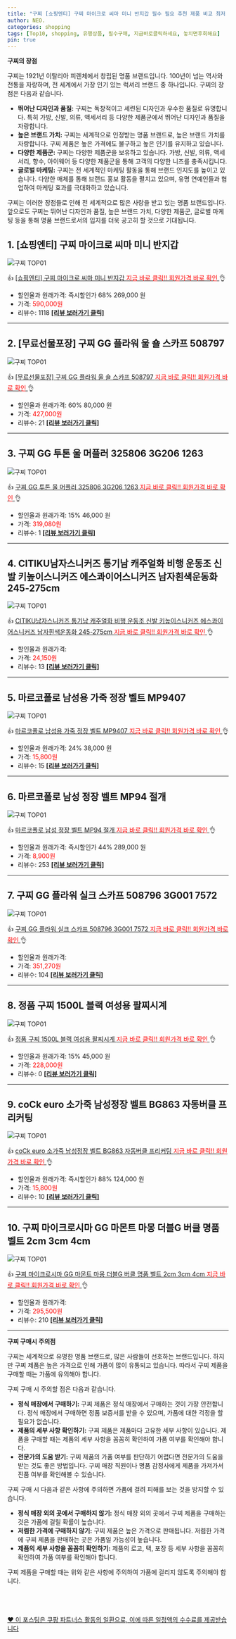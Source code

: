```yaml
---
title: "구찌 [쇼핑엔티] 구찌 마이크로 씨마 미니 반지갑 필수 필요 추천 제품 비교 최저 가격 비교 장점 구매 후기 구매평"
author: NEO.
categories: shopping
tags: [Top10, shopping, 유행상품, 필수구매, 지금바로클릭하세요, 놓치면후회해요]
pin: true
---
```

**구찌의 장점**

구찌는 1921년 이탈리아 피렌체에서 창립된 명품 브랜드입니다. 100년이 넘는 역사와 전통을 자랑하며, 전 세계에서 가장 인기 있는 럭셔리 브랜드 중 하나입니다. 구찌의 장점은 다음과 같습니다.

* **뛰어난 디자인과 품질:** 구찌는 독창적이고 세련된 디자인과 우수한 품질로 유명합니다. 특히 가방, 신발, 의류, 액세서리 등 다양한 제품군에서 뛰어난 디자인과 품질을 자랑합니다.
* **높은 브랜드 가치:** 구찌는 세계적으로 인정받는 명품 브랜드로, 높은 브랜드 가치를 자랑합니다. 구찌 제품은 높은 가격에도 불구하고 높은 인기를 유지하고 있습니다.
* **다양한 제품군:** 구찌는 다양한 제품군을 보유하고 있습니다. 가방, 신발, 의류, 액세서리, 향수, 아이웨어 등 다양한 제품군을 통해 고객의 다양한 니즈를 충족시킵니다.
* **글로벌 마케팅:** 구찌는 전 세계적인 마케팅 활동을 통해 브랜드 인지도를 높이고 있습니다. 다양한 매체를 통해 브랜드 홍보 활동을 펼치고 있으며, 유명 연예인들과 협업하여 마케팅 효과를 극대화하고 있습니다.

구찌는 이러한 장점들로 인해 전 세계적으로 많은 사랑을 받고 있는 명품 브랜드입니다. 앞으로도 구찌는 뛰어난 디자인과 품질, 높은 브랜드 가치, 다양한 제품군, 글로벌 마케팅 등을 통해 명품 브랜드로서의 입지를 더욱 공고히 할 것으로 기대됩니다.

   

## 1. [쇼핑엔티] 구찌 마이크로 씨마 미니 반지갑

![구찌 TOP01](https://thumbnail10.coupangcdn.com/thumbnails/remote/490x490ex/image/vendor_inventory/fffb/89e4336e4b869743291eac46b9bc15bbd33703613e5c07227f54df242e90.jpg)


👍 [[쇼핑엔티] 구찌 마이크로 씨마 미니 반지갑 <font color=red> 지금 바로 클릭!! 회원가격 바로 확인 </font> ](https://link.coupang.com/re/AFFSDP?lptag=AF3617701&subid=GithubCoopas&pageKey=258173341&traceid=V0-153&itemId=809704908&vendorItemId=5059248998) 👌 


- 할인율과 원래가격: 즉시할인가 68%  269,000   원
- 가격: <span style='color:red'>590,000원</span>
- 리뷰수: 1118  [**[리뷰 보러가기 클릭]**](https://link.coupang.com/re/AFFSDP?lptag=AF3617701&subid=GithubCoopas&pageKey=258173341&traceid=V0-153&itemId=809704908&vendorItemId=5059248998)

---


   

## 2. [무료선물포장] 구찌 GG 플라워 울 숄 스카프 508797

![구찌 TOP01](https://thumbnail10.coupangcdn.com/thumbnails/remote/490x490ex/image/vendor_inventory/3d85/7b38029d6cd3bdf3935a9ba7cd1f95eecd94b3f9178d3c2c4ed7281cc885.jpg)


👍 [[무료선물포장] 구찌 GG 플라워 울 숄 스카프 508797 <font color=red> 지금 바로 클릭!! 회원가격 바로 확인 </font> ](https://link.coupang.com/re/AFFSDP?lptag=AF3617701&subid=GithubCoopas&pageKey=7681599928&traceid=V0-153&itemId=20518832456&vendorItemId=86949792463) 👌 


- 할인율과 원래가격: 60%  80,000   원
- 가격: <span style='color:red'>427,000원</span>
- 리뷰수: 21  [**[리뷰 보러가기 클릭]**](https://link.coupang.com/re/AFFSDP?lptag=AF3617701&subid=GithubCoopas&pageKey=7681599928&traceid=V0-153&itemId=20518832456&vendorItemId=86949792463)

---


   

## 3. 구찌 GG 투톤 울 머플러 325806 3G206 1263

![구찌 TOP01](https://thumbnail10.coupangcdn.com/thumbnails/remote/490x490ex/image/vendor_inventory/3328/5880f22a541e2bbd617834fde0ea1d349af653d8d3bb122d344a7d6de3cc.jpg)


👍 [구찌 GG 투톤 울 머플러 325806 3G206 1263 <font color=red> 지금 바로 클릭!! 회원가격 바로 확인 </font> ](https://link.coupang.com/re/AFFSDP?lptag=AF3617701&subid=GithubCoopas&pageKey=7093880077&traceid=V0-153&itemId=17686045400&vendorItemId=84851184652) 👌 


- 할인율과 원래가격: 15%  46,000   원
- 가격: <span style='color:red'>319,080원</span>
- 리뷰수: 1  [**[리뷰 보러가기 클릭]**](https://link.coupang.com/re/AFFSDP?lptag=AF3617701&subid=GithubCoopas&pageKey=7093880077&traceid=V0-153&itemId=17686045400&vendorItemId=84851184652)

---


   

## 4. CITIKU남자스니커즈 통기남 캐주얼화 비행 운동조 신발 키높이스니커즈 에스콰이어스니커즈 남자흰색운동화 245-275cm

![구찌 TOP01](https://thumbnail8.coupangcdn.com/thumbnails/remote/490x490ex/image/vendor_inventory/ea2c/eb411bccc9d38c38065c967555927e658ef34ad268b1767f4892886e438f.jpg)


👍 [CITIKU남자스니커즈 통기남 캐주얼화 비행 운동조 신발 키높이스니커즈 에스콰이어스니커즈 남자흰색운동화 245-275cm <font color=red> 지금 바로 클릭!! 회원가격 바로 확인 </font> ](https://link.coupang.com/re/AFFSDP?lptag=AF3617701&subid=GithubCoopas&pageKey=7551815951&traceid=V0-153&itemId=19875847651&vendorItemId=86976480283) 👌 


- 할인율과 원래가격: 
- 가격: <span style='color:red'>24,150원</span>
- 리뷰수: 13  [**[리뷰 보러가기 클릭]**](https://link.coupang.com/re/AFFSDP?lptag=AF3617701&subid=GithubCoopas&pageKey=7551815951&traceid=V0-153&itemId=19875847651&vendorItemId=86976480283)

---


   

## 5. 마르코폴로 남성용 가죽 정장 벨트 MP9407

![구찌 TOP01](https://thumbnail6.coupangcdn.com/thumbnails/remote/490x490ex/image/retail/images/11816531271709592-780d5a1c-b893-40b5-b376-3dc9a9923392.jpg)


👍 [마르코폴로 남성용 가죽 정장 벨트 MP9407 <font color=red> 지금 바로 클릭!! 회원가격 바로 확인 </font> ](https://link.coupang.com/re/AFFSDP?lptag=AF3617701&subid=GithubCoopas&pageKey=6348549700&traceid=V0-153&itemId=13348907266&vendorItemId=80604080084) 👌 


- 할인율과 원래가격: 24%  38,000   원
- 가격: <span style='color:red'>15,800원</span>
- 리뷰수: 15  [**[리뷰 보러가기 클릭]**](https://link.coupang.com/re/AFFSDP?lptag=AF3617701&subid=GithubCoopas&pageKey=6348549700&traceid=V0-153&itemId=13348907266&vendorItemId=80604080084)

---


   

## 6. 마르코폴로 남성 정장 벨트 MP94 절개

![구찌 TOP01](https://thumbnail10.coupangcdn.com/thumbnails/remote/490x490ex/image/retail/images/2019/06/05/15/3/ddcadd4e-fd09-4972-8c7c-64756209049b.jpg)


👍 [마르코폴로 남성 정장 벨트 MP94 절개 <font color=red> 지금 바로 클릭!! 회원가격 바로 확인 </font> ](https://link.coupang.com/re/AFFSDP?lptag=AF3617701&subid=GithubCoopas&pageKey=297809936&traceid=V0-153&itemId=714079637&vendorItemId=4898252079) 👌 


- 할인율과 원래가격: 즉시할인가 44%  289,000   원
- 가격: <span style='color:red'>8,900원</span>
- 리뷰수: 253  [**[리뷰 보러가기 클릭]**](https://link.coupang.com/re/AFFSDP?lptag=AF3617701&subid=GithubCoopas&pageKey=297809936&traceid=V0-153&itemId=714079637&vendorItemId=4898252079)

---


   

## 7. 구찌 GG 플라워 실크 스카프 508796 3G001 7572

![구찌 TOP01](https://thumbnail8.coupangcdn.com/thumbnails/remote/490x490ex/image/vendor_inventory/5b84/dec3f361a24cbc2af6c52e8f79a2e005046ef28bf8935b0ee36d7f35a348.jpg)


👍 [구찌 GG 플라워 실크 스카프 508796 3G001 7572 <font color=red> 지금 바로 클릭!! 회원가격 바로 확인 </font> ](https://link.coupang.com/re/AFFSDP?lptag=AF3617701&subid=GithubCoopas&pageKey=7327767406&traceid=V0-153&itemId=18806731842&vendorItemId=85131239677) 👌 


- 할인율과 원래가격: 
- 가격: <span style='color:red'>351,270원</span>
- 리뷰수: 104  [**[리뷰 보러가기 클릭]**](https://link.coupang.com/re/AFFSDP?lptag=AF3617701&subid=GithubCoopas&pageKey=7327767406&traceid=V0-153&itemId=18806731842&vendorItemId=85131239677)

---


   

## 8. 정품 구찌 1500L 블랙 여성용 팔찌시계

![구찌 TOP01](https://thumbnail9.coupangcdn.com/thumbnails/remote/490x490ex/image/vendor_inventory/b3f3/caa80cb81f622e1674520023fafc0cdbe9438bcaf1e92a994217865408f4.jpg)


👍 [정품 구찌 1500L 블랙 여성용 팔찌시계 <font color=red> 지금 바로 클릭!! 회원가격 바로 확인 </font> ](https://link.coupang.com/re/AFFSDP?lptag=AF3617701&subid=GithubCoopas&pageKey=4570465072&traceid=V0-153&itemId=20729657463&vendorItemId=87800318275) 👌 


- 할인율과 원래가격: 15%  45,000   원
- 가격: <span style='color:red'>228,000원</span>
- 리뷰수: 0  [**[리뷰 보러가기 클릭]**](https://link.coupang.com/re/AFFSDP?lptag=AF3617701&subid=GithubCoopas&pageKey=4570465072&traceid=V0-153&itemId=20729657463&vendorItemId=87800318275)

---


   

## 9. coCk euro 소가죽 남성정장 벨트 BG863 자동버클 프리커팅

![구찌 TOP01](https://thumbnail6.coupangcdn.com/thumbnails/remote/490x490ex/image/vendor_inventory/5760/68cb16b2364617157c2f298cc80f9a0c572854ea56d3e9f3e1999af096e9.jpg)


👍 [coCk euro 소가죽 남성정장 벨트 BG863 자동버클 프리커팅 <font color=red> 지금 바로 클릭!! 회원가격 바로 확인 </font> ](https://link.coupang.com/re/AFFSDP?lptag=AF3617701&subid=GithubCoopas&pageKey=7194020950&traceid=V0-153&itemId=18169829287&vendorItemId=85319252100) 👌 


- 할인율과 원래가격: 즉시할인가 88%  124,000   원
- 가격: <span style='color:red'>15,800원</span>
- 리뷰수: 10  [**[리뷰 보러가기 클릭]**](https://link.coupang.com/re/AFFSDP?lptag=AF3617701&subid=GithubCoopas&pageKey=7194020950&traceid=V0-153&itemId=18169829287&vendorItemId=85319252100)

---


   

## 10. 구찌 마이크로시마 GG 마몬트 마몽 더블G 버클 명품 벨트 2cm 3cm 4cm

![구찌 TOP01](https://thumbnail10.coupangcdn.com/thumbnails/remote/490x490ex/image/vendor_inventory/201c/b2d188a3a7bc6792b2acba2a07da5aa6f5c80b504a385b48d080930677c6.jpg)


👍 [구찌 마이크로시마 GG 마몬트 마몽 더블G 버클 명품 벨트 2cm 3cm 4cm <font color=red> 지금 바로 클릭!! 회원가격 바로 확인 </font> ](https://link.coupang.com/re/AFFSDP?lptag=AF3617701&subid=GithubCoopas&pageKey=7600168793&traceid=V0-153&itemId=20103039786&vendorItemId=87198113506) 👌 


- 할인율과 원래가격: 
- 가격: <span style='color:red'>295,500원</span>
- 리뷰수: 210  [**[리뷰 보러가기 클릭]**](https://link.coupang.com/re/AFFSDP?lptag=AF3617701&subid=GithubCoopas&pageKey=7600168793&traceid=V0-153&itemId=20103039786&vendorItemId=87198113506)

---
**구찌 구매시 주의점**

구찌는 세계적으로 유명한 명품 브랜드로, 많은 사람들이 선호하는 브랜드입니다. 하지만 구찌 제품은 높은 가격으로 인해 가품이 많이 유통되고 있습니다. 따라서 구찌 제품을 구매할 때는 가품에 유의해야 합니다.

구찌 구매 시 주의할 점은 다음과 같습니다.

* **정식 매장에서 구매하기:** 구찌 제품은 정식 매장에서 구매하는 것이 가장 안전합니다. 정식 매장에서 구매하면 정품 보증서를 받을 수 있으며, 가품에 대한 걱정을 할 필요가 없습니다.
* **제품의 세부 사항 확인하기:** 구찌 제품은 제품마다 고유한 세부 사항이 있습니다. 제품을 구매할 때는 제품의 세부 사항을 꼼꼼히 확인하여 가품 여부를 확인해야 합니다.
* **전문가의 도움 받기:** 구찌 제품의 가품 여부를 판단하기 어렵다면 전문가의 도움을 받는 것도 좋은 방법입니다. 구찌 매장 직원이나 명품 감정사에게 제품을 가져가서 진품 여부를 확인해볼 수 있습니다.

구찌 구매 시 다음과 같은 사항에 주의하면 가품에 걸려 피해를 보는 것을 방지할 수 있습니다.

* **정식 매장 외의 곳에서 구매하지 않기:** 정식 매장 외의 곳에서 구찌 제품을 구매하는 것은 가품에 걸릴 확률이 높습니다.
* **저렴한 가격에 구매하지 않기:** 구찌 제품은 높은 가격으로 판매됩니다. 저렴한 가격에 구찌 제품을 판매하는 곳은 가품일 가능성이 높습니다.
* **제품의 세부 사항을 꼼꼼히 확인하기:** 제품의 로고, 택, 포장 등 세부 사항을 꼼꼼히 확인하여 가품 여부를 확인해야 합니다.

구찌 제품을 구매할 때는 위와 같은 사항에 주의하여 가품에 걸리지 않도록 주의해야 합니다.<br><br><br><br><br> [ ❤  이 포스팅은 쿠팡 파트너스 활동의 일환으로, 이에 따른 일정액의 수수료를 제공받습니다](https://link.coupang.com/a/bcEFyh)
